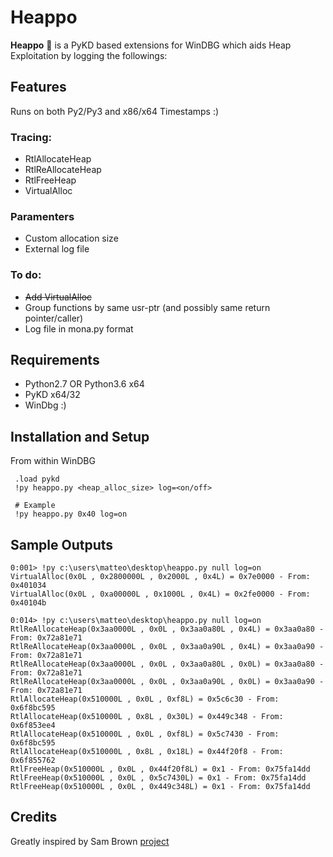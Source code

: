 # Heappo

**Heappo** 🦛 is a PyKD based extensions for WinDBG which aids Heap Exploitation by logging the followings:

## Features

Runs on both Py2/Py3 and x86/x64
Timestamps :)

### Tracing:
  * RtlAllocateHeap
  * RtlReAllocateHeap
  * RtlFreeHeap
  * VirtualAlloc

### Paramenters
  * Custom allocation size
  * External log file

### To do:
* ~~Add VirtualAlloc~~
* Group functions by same usr-ptr (and possibly same return pointer/caller)
* Log file in mona.py format 

## Requirements 
* Python2.7 OR Python3.6 x64 
* PyKD x64/32
* WinDbg :)


## Installation and Setup 
From within WinDBG
     
     .load pykd
     !py heappo.py <heap_alloc_size> log=<on/off> 
     
     # Example
     !py heappo.py 0x40 log=on
   
   
## Sample Outputs

```
0:001> !py c:\users\matteo\desktop\heappo.py null log=on
VirtualAlloc(0x0L , 0x2800000L , 0x2000L , 0x4L) = 0x7e0000 - From: 0x401034
VirtualAlloc(0x0L , 0xa00000L , 0x1000L , 0x4L) = 0x2fe0000 - From: 0x40104b
```

```
0:014> !py c:\users\matteo\desktop\heappo.py null log=on
RtlReAllocateHeap(0x3aa0000L , 0x0L , 0x3aa0a80L , 0x4L) = 0x3aa0a80 - From: 0x72a81e71
RtlReAllocateHeap(0x3aa0000L , 0x0L , 0x3aa0a90L , 0x4L) = 0x3aa0a90 - From: 0x72a81e71
RtlReAllocateHeap(0x3aa0000L , 0x0L , 0x3aa0a80L , 0x0L) = 0x3aa0a80 - From: 0x72a81e71
RtlReAllocateHeap(0x3aa0000L , 0x0L , 0x3aa0a90L , 0x0L) = 0x3aa0a90 - From: 0x72a81e71
RtlAllocateHeap(0x510000L , 0x0L , 0xf8L) = 0x5c6c30 - From: 0x6f8bc595
RtlAllocateHeap(0x510000L , 0x8L , 0x30L) = 0x449c348 - From: 0x6f853ee4
RtlAllocateHeap(0x510000L , 0x0L , 0xf8L) = 0x5c7430 - From: 0x6f8bc595
RtlAllocateHeap(0x510000L , 0x8L , 0x18L) = 0x44f20f8 - From: 0x6f855762
RtlFreeHeap(0x510000L , 0x0L , 0x44f20f8L) = 0x1 - From: 0x75fa14dd
RtlFreeHeap(0x510000L , 0x0L , 0x5c7430L) = 0x1 - From: 0x75fa14dd
RtlFreeHeap(0x510000L , 0x0L , 0x449c348L) = 0x1 - From: 0x75fa14dd
```
   
## Credits

Greatly inspired by Sam Brown [project](https://labs.f-secure.com/archive/heap-tracing-with-windbg-and-python)
